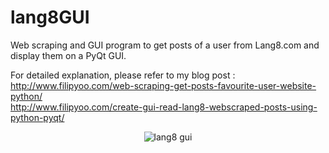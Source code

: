 # lang8GUI

Web scraping and GUI program to get posts of a user from Lang8.com and display them on a PyQt GUI.

For detailed explanation, please refer to my blog post :  
http://www.filipyoo.com/web-scraping-get-posts-favourite-user-website-python/  
http://www.filipyoo.com/create-gui-read-lang8-webscraped-posts-using-python-pyqt/  

<p align="center">
  <img src="https://github.com/filipyoo/lang8GUI/blob/master/lang8_gui.png" alt="lang8 gui"/>
</p>
